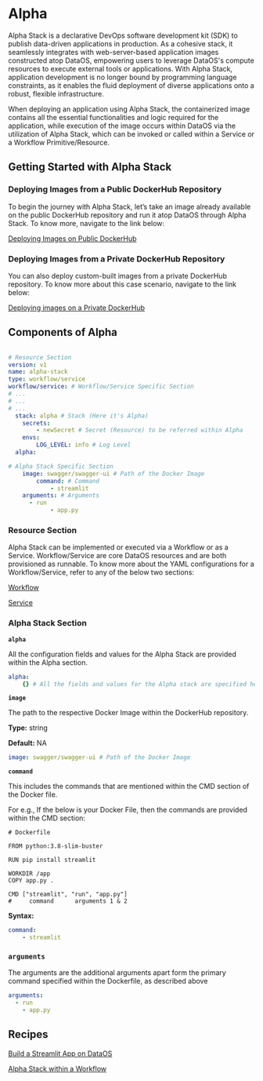# Alpha

Alpha Stack is a declarative DevOps software development kit (SDK) to publish data-driven applications in production. As a cohesive stack, it seamlessly integrates with web-server-based application images constructed atop DataOS, empowering users to leverage DataOS's compute resources to execute external tools or applications. With Alpha Stack, application development is no longer bound by programming language constraints, as it enables the fluid deployment of diverse applications onto a robust, flexible infrastructure.

When deploying an application using Alpha Stack, the containerized image contains all the essential functionalities and logic required for the application, while execution of the image occurs within DataOS via the utilization of Alpha Stack, which can be invoked or called within a Service or a Workflow Primitive/Resource.

## Getting Started with Alpha Stack

### **Deploying Images from a Public DockerHub Repository**

To begin the journey with Alpha Stack, let’s take an image already available on the public DockerHub repository and run it atop DataOS through Alpha Stack. To know more, navigate to the link below:

[Deploying Images on Public DockerHub ](./alpha/deploying_images_on_public_dockerhub.md)

### **Deploying Images from a Private DockerHub Repository**

You can also deploy custom-built images from a private DockerHub repository. To know more about this case scenario, navigate to the link below:

[Deploying images on a Private DockerHub ](./alpha/deploying_images_on_a_private_dockerhub.md)

## Components of Alpha

```yaml

# Resource Section
version: v1
name: alpha-stack
type: workflow/service
workflow/service: # Workflow/Service Specific Section
# ...
# ...
# ...
  stack: alpha # Stack (Here it's Alpha)
	secrets:
		- newSecret # Secret (Resource) to be referred within Alpha
	envs:
		LOG_LEVEL: info # Log Level
  alpha:

# Alpha Stack Specific Section
    image: swagger/swagger-ui # Path of the Docker Image
		command: # Command
			- streamlit
    arguments: # Arguments
      - run
			- app.py
```

### **Resource Section**

Alpha Stack can be implemented or executed via a Workflow or as a Service. Workflow/Service are core DataOS resources and are both provisioned as runnable. To know more about the YAML configurations for a Workflow/Service, refer to any of the below two sections:

[Workflow](../workflow.md)

[Service](../service.md)

### **Alpha Stack Section**

**`alpha`**

All the configuration fields and values for the Alpha Stack are provided within the Alpha section.

```yaml
alpha:
	{} # All the fields and values for the Alpha stack are specified here
```

**`image`**

The path to the respective Docker Image within the DockerHub repository.

**Type:** string

**Default:** NA

```yaml
image: swagger/swagger-ui # Path of the Docker Image
```

**`command`**

This includes the commands that are mentioned within the CMD section of the Docker file.

For e.g., If the below is your Docker File, then the commands are provided within the CMD section:

```docker
# Dockerfile

FROM python:3.8-slim-buster

RUN pip install streamlit

WORKDIR /app
COPY app.py .

CMD ["streamlit", "run", "app.py"]
#     command      arguments 1 & 2
```

**Syntax:**

```yaml
command: 
	- streamlit
```

### `arguments`

The arguments are the additional arguments apart form the primary command specified within the Dockerfile, as described above

```yaml
arguments:
  - run
	- app.py
```

## Recipes

[Build a Streamlit App on DataOS](./alpha/build_a_streamlit_app_on_dataos.md)

[Alpha Stack within a Workflow ](./alpha/alpha_stack_within_a_workflow.md)
